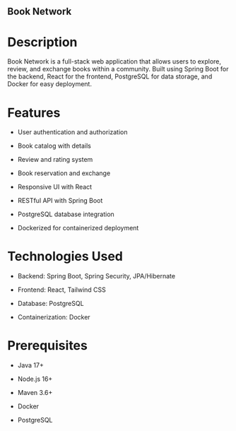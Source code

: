 ## Book Network

# Description

Book Network is a full-stack web application that allows users to explore, review, and exchange books within a community. Built using Spring Boot for the backend, React for the frontend, PostgreSQL for data storage, and Docker for easy deployment.

# Features

* User authentication and authorization

* Book catalog with details

* Review and rating system

* Book reservation and exchange

* Responsive UI with React

* RESTful API with Spring Boot

* PostgreSQL database integration

* Dockerized for containerized deployment

# Technologies Used

* Backend: Spring Boot, Spring Security, JPA/Hibernate

* Frontend: React, Tailwind CSS

* Database: PostgreSQL

* Containerization: Docker

# Prerequisites

* Java 17+

* Node.js 16+

* Maven 3.6+

* Docker

* PostgreSQL
